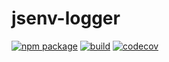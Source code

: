# jsenv-logger

[![npm package](https://img.shields.io/npm/v/@jsenv/logger.svg)](https://www.npmjs.com/package/@jsenv/logger)
[![build](https://travis-ci.com/jsenv/jsenv-logger.svg?branch=master)](http://travis-ci.com/jsenv/jsenv-logger)
[![codecov](https://codecov.io/gh/jsenv/jsenv-logger/branch/master/graph/badge.svg)](https://codecov.io/gh/jsenv/jsenv-logger)
